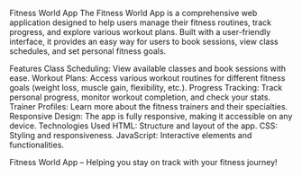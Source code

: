 Fitness World App
The Fitness World App is a comprehensive web application designed to help users manage their fitness routines, track progress, and explore various workout plans. Built with a user-friendly interface, it provides an easy way for users to book sessions, view class schedules, and set personal fitness goals.

Features
Class Scheduling: View available classes and book sessions with ease.
Workout Plans: Access various workout routines for different fitness goals (weight loss, muscle gain, flexibility, etc.).
Progress Tracking: Track personal progress, monitor workout completion, and check your stats.
Trainer Profiles: Learn more about the fitness trainers and their specialties.
Responsive Design: The app is fully responsive, making it accessible on any device.
Technologies Used
HTML: Structure and layout of the app.
CSS: Styling and responsiveness.
JavaScript: Interactive elements and functionalities.

Fitness World App – Helping you stay on track with your fitness journey!

